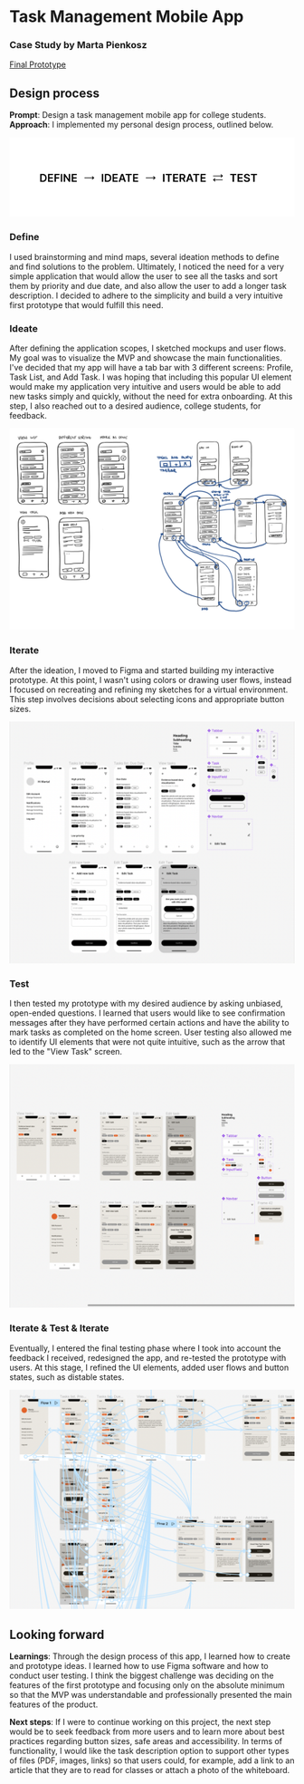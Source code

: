 # Task Management Mobile App
### Case Study by Marta Pienkosz

[Final Prototype](https://www.figma.com/proto/PPEfUdjkdwkOGH76aLk0D6/Prototyping-App?page-id=0%3A1&node-id=1%3A2&starting-point-node-id=1%3A2)


## Design process
**Prompt**: Design a task management mobile app for college students.
**Approach**: I implemented my personal design process, outlined below.

![](images/desighProcess.png)

### Define

I used brainstorming and mind maps, several ideation methods to define and find solutions to the problem. Ultimately, I noticed the need for a very simple application that would allow the user to see all the tasks and sort them by priority and due date, and also allow the user to add a longer task description. I decided to adhere to the simplicity and build a very intuitive first prototype that would fulfill this need.

### Ideate

After defining the application scopes, I sketched mockups and user flows. My goal was to visualize the MVP and showcase the main functionalities. I've decided that my app will have a tab bar with 3 different screens: Profile, Task List, and Add Task. I was hoping that including this popular UI element would make my application very intuitive and users would be able to add new tasks simply and quickly, without the need for extra onboarding. At this step, I also reached out to a desired audience, college students, for feedback.

![](images/1.png)

### Iterate
After the ideation, I moved to Figma and started building my interactive prototype. At this point, I wasn't using colors or drawing user flows, instead I focused on recreating and refining my sketches for a virtual environment. This step involves decisions about selecting icons and appropriate button sizes.

![](images/2.png)

### Test
I then tested my prototype with my desired audience by asking unbiased, open-ended questions. I learned that users would like to see confirmation messages after they have performed certain actions and have the ability to mark tasks as completed on the home screen. User testing also allowed me to identify UI elements that were not quite intuitive, such as the arrow that led to the "View Task" screen.

![](images/4.png)

### Iterate & Test & Iterate
Eventually, I entered the final testing phase where I took into account the feedback I received, redesigned the app, and re-tested the prototype with users. At this stage, I refined the UI elements, added user flows and button states, such as distable states.

![](images/3.png)

## Looking forward

**Learnings**: Through the design process of this app, I learned how to create and prototype ideas. I learned how to use Figma software and how to conduct user testing. I think the biggest challenge was deciding on the features of the first prototype and focusing only on the absolute minimum so that the MVP was understandable and professionally presented the main features of the product.

**Next steps**: If I were to continue working on this project, the next step would be to seek feedback from more users and to learn more about best practices regarding button sizes, safe areas and accessibility. In terms of functionality, I would like the task description option to support other types of files (PDF, images, links) so that users could, for example, add a link to an article that they are to read for classes or attach a photo of the whiteboard.